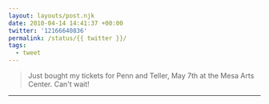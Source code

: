 ```yaml
---
layout: layouts/post.njk
date: 2010-04-14 14:41:37 +00:00
twitter: '12166640836'
permalink: /status/{{ twitter }}/
tags: 
  - tweet
---
```


> Just bought my tickets for Penn and Teller, May 7th at the Mesa Arts Center. Can't wait!

---
